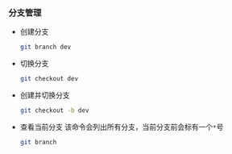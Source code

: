 ### 分支管理

* 创建分支

  ```bash
  git branch dev
  ```

* 切换分支

  ```bash
  git checkout dev
  ```

* 创建并切换分支

  ```bash
  git checkout -b dev
  ```

* 查看当前分支  该命令会列出所有分支，当前分支前会标有一个`*`号

  ```bash
  git branch
  ```

